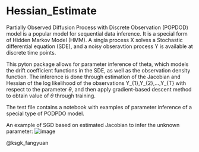 # Hessian_Estimate

Partially Observed Diffusion Process with Discrete Observation (POPDOD) model is a popular model for sequential data inference. It is a special form of Hidden Markov Model (HMM). A singla process X solves a Stochastic differential equation (SDE), and a noisy obseravtion process Y is available at discrete time points. 

This pyton package allows for parameter inference of theta, which models the drift coefficient functions in the SDE, as well as the observation density function. The inference is done through estimation of the Jacobian and Hessian of the log likelihood of the observations Y_{1},Y_{2},...,Y_{T} with respect to the parameter $\theta$, and then apply gradient-based descent method to obtain value of $\theta$ through training. 

The test file contains a notebook with examples of parameter inference of a special type of PODPDO model.


An example of SGD based on estimated Jacobian to infer the unknown parameter:
![image](https://user-images.githubusercontent.com/66006349/122913820-9c737480-d362-11eb-95db-9f12e3c148de.png)


@ksgk_fangyuan
